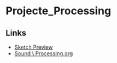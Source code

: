 # Projecte_Processing
## Links

* [Sketch Preview](https://preview.openprocessing.org/sketch/preview/?random=0.30889160384006586)
* [Sound \ Processing.org](https://processing.org/tutorials/sound/)
